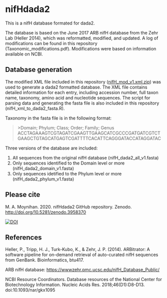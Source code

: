 # nifHdada2
This is a nifH database formated for dada2. 

The database is based on the June 2017 ARB nifH database from the Zehr Lab (Heller 2014), which was reformatted, modified, and updated. 
A log of modifications can be found in this repository (Taxonomic_modifications.pdf). Modifications were based on information available on NCBI. 

## Database generation
The modified XML file included in this repository ([nifH_mod_v1.xml.zip](https://github.com/moyn413/nifHdada2/blob/master/nifH_mod_v1.xml.zip)) was used to generate a dada2 formatted database. The XML file contains detailed information for each entry, including accession number, full taxon name, taxonomy, amino acid and nucleotide sequences. The script for parsing data and generating the fasta file is also included in this repository (nifH_xml_to_dada2_fasta.R).

Taxonomy in the fasta file is in the following format:

> \>Domain; Phylum; Class; Order; Family; Genus
ACCTAGAAAGTCGTAGATCGAAGTTGAAGCATCGCCCGATGATCGTCTGAAGCTGTAGCATGAGTCGATTTTCACATTCAGGGATACCATAGGATAC

Three versions of the database are included: 
1. All sequences from the original nifH database (nifH_dada2_all_v1.fasta)
2. Only sequences identified to the Domain level or more (nifH_dada2_domain_v1.fasta)
3. Only sequences idetified to the Phylum level or more (nifH_dada2_phylum_v1.fasta)

## Please cite
M. A. Moynihan. 2020. nifHdada2 GitHub repository. Zenodo. http://doi.org/10.5281/zenodo.3958370

<a href="https://zenodo.org/badge/latestdoi/281839441"><img src="https://zenodo.org/badge/281839441.svg" alt="DOI"></a>

## References
Heller, P., Tripp, H. J., Turk-Kubo, K., & Zehr, J. P. (2014). ARBitrator: A software pipeline for on-demand retrieval of auto-curated nifH sequences from GenBank. Bioinformatics, btu417.

ARB nifH database: https://wwwzehr.pmc.ucsc.edu/nifH_Database_Public/

NCBI Resource Coordinators. Database resources of the National Center for Biotechnology Information. Nucleic Acids Res. 2018;46(D1):D8-D13. doi:10.1093/nar/gkx1095
